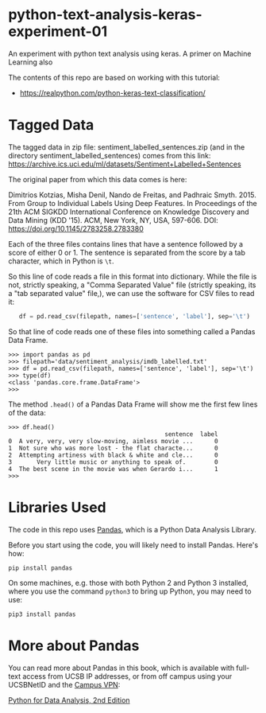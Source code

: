 # python-text-analysis-keras-experiment-01
An experiment with python text analysis using keras.   A primer on Machine Learning also


The contents of this repo are based on working with this tutorial:

* https://realpython.com/python-keras-text-classification/


# Tagged Data

The tagged data in zip file: sentiment_labelled_sentences.zip (and in the directory sentiment_labelled_sentences) comes
from this link: https://archive.ics.uci.edu/ml/datasets/Sentiment+Labelled+Sentences

The original paper from which this data comes is here:

Dimitrios Kotzias, Misha Denil, Nando de Freitas, and Padhraic Smyth. 2015. From Group to Individual Labels Using Deep Features. In Proceedings of the 21th ACM SIGKDD International Conference on Knowledge Discovery and Data Mining (KDD '15). ACM, New York, NY, USA, 597-606. DOI: https://doi.org/10.1145/2783258.2783380

Each of the three files contains lines that have a sentence followed by a score of either 0 or 1.
The sentence is separated from the score by a tab character, which in Python is `\t`.

So this line of code reads a file in this format into dictionary.  While the file is not, strictly
speaking, a "Comma Separated Value" file (strictly speaking, its a "tab separated value" file,), we
can use the software for CSV files to read it:

```python
   df = pd.read_csv(filepath, names=['sentence', 'label'], sep='\t')
```

So that line of code reads one of these files into something called a Pandas Data Frame.

```
>>> import pandas as pd
>>> filepath='data/sentiment_analysis/imdb_labelled.txt'
>>> df = pd.read_csv(filepath, names=['sentence', 'label'], sep='\t')
>>> type(df)
<class 'pandas.core.frame.DataFrame'>
>>> 
```

The method `.head()` of a Pandas Data Frame will show me the first few lines of the data:

```
>>> df.head()
                                            sentence  label
0  A very, very, very slow-moving, aimless movie ...      0
1  Not sure who was more lost - the flat characte...      0
2  Attempting artiness with black & white and cle...      0
3       Very little music or anything to speak of.        0
4  The best scene in the movie was when Gerardo i...      1
>>> 
```


# Libraries Used

The code in this repo uses [Pandas](https://pandas.pydata.org/), 
which is a Python Data Analysis Library.

Before you start using the code, you will likely need to install Pandas.  Here's how:

```
pip install pandas
```

On some machines, e.g. those with both Python 2 and Python 3 installed, where you use
the command `python3` to bring up Python, you may need to use:

```
pip3 install pandas
```

# More about Pandas

You can read more about Pandas in this book, which is available with full-text access from UCSB IP addresses,
or from off campus using your UCSBNetID and the [Campus VPN](http://www.ets.ucsb.edu/services/campus-vpn/get-connected):

[Python for Data Analysis, 2nd Edition](https://proquest.safaribooksonline.com/book/programming/python/9781491957653)
